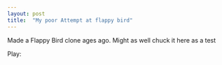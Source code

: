 ```yaml
---
layout: post
title:  "My poor Attempt at flappy bird"
---
```


Made a Flappy Bird clone ages ago. Might as well chuck it here as a test

Play:
<canvas id="myCanvas" width="550" height="800" style="background: #D3D3D3; touch-action: none;"></canvas>
<script type="module" src="./assets/GitContent/barely-flappy-bird/flappyBird.js"></script>